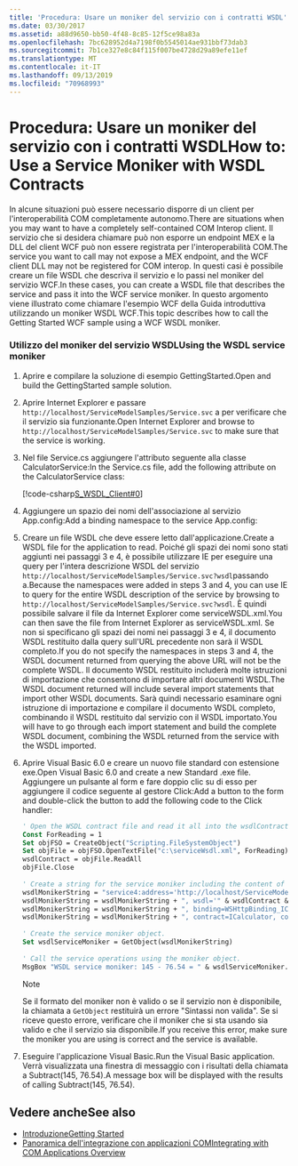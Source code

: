 ```yaml
---
title: 'Procedura: Usare un moniker del servizio con i contratti WSDL'
ms.date: 03/30/2017
ms.assetid: a88d9650-bb50-4f48-8c85-12f5ce98a83a
ms.openlocfilehash: 7bc628952d4a7198f0b5545014ae931bbf73dab3
ms.sourcegitcommit: 7b1ce327e8c84f115f007be4728d29a89efe11ef
ms.translationtype: MT
ms.contentlocale: it-IT
ms.lasthandoff: 09/13/2019
ms.locfileid: "70968993"
---
```

# <a name="how-to-use-a-service-moniker-with-wsdl-contracts"></a><span data-ttu-id="2718f-102">Procedura: Usare un moniker del servizio con i contratti WSDL</span><span class="sxs-lookup"><span data-stu-id="2718f-102">How to: Use a Service Moniker with WSDL Contracts</span></span>
<span data-ttu-id="2718f-103">In alcune situazioni può essere necessario disporre di un client per l'interoperabilità COM completamente autonomo.</span><span class="sxs-lookup"><span data-stu-id="2718f-103">There are situations when you may want to have a completely self-contained COM Interop client.</span></span> <span data-ttu-id="2718f-104">Il servizio che si desidera chiamare può non esporre un endpoint MEX e la DLL del client WCF può non essere registrata per l'interoperabilità COM.</span><span class="sxs-lookup"><span data-stu-id="2718f-104">The service you want to call may not expose a MEX endpoint, and the WCF client DLL may not be registered for COM interop.</span></span> <span data-ttu-id="2718f-105">In questi casi è possibile creare un file WSDL che descriva il servizio e lo passi nel moniker del servizio WCF.</span><span class="sxs-lookup"><span data-stu-id="2718f-105">In these cases, you can create a WSDL file that describes the service and pass it into the WCF service moniker.</span></span> <span data-ttu-id="2718f-106">In questo argomento viene illustrato come chiamare l'esempio WCF della Guida introduttiva utilizzando un moniker WSDL WCF.</span><span class="sxs-lookup"><span data-stu-id="2718f-106">This topic describes how to call the Getting Started WCF sample using a WCF WSDL moniker.</span></span>  
  
### <a name="using-the-wsdl-service-moniker"></a><span data-ttu-id="2718f-107">Utilizzo del moniker del servizio WSDL</span><span class="sxs-lookup"><span data-stu-id="2718f-107">Using the WSDL service moniker</span></span>  
  
1. <span data-ttu-id="2718f-108">Aprire e compilare la soluzione di esempio GettingStarted.</span><span class="sxs-lookup"><span data-stu-id="2718f-108">Open and build the GettingStarted sample solution.</span></span>  
  
2. <span data-ttu-id="2718f-109">Aprire Internet Explorer e passare `http://localhost/ServiceModelSamples/Service.svc` a per verificare che il servizio sia funzionante.</span><span class="sxs-lookup"><span data-stu-id="2718f-109">Open Internet Explorer and browse to `http://localhost/ServiceModelSamples/Service.svc` to make sure that the service is working.</span></span>  
  
3. <span data-ttu-id="2718f-110">Nel file Service.cs aggiungere l'attributo seguente alla classe CalculatorService:</span><span class="sxs-lookup"><span data-stu-id="2718f-110">In the Service.cs file, add the following attribute on the CalculatorService class:</span></span>  
  
     [!code-csharp[S_WSDL_Client#0](../../../../samples/snippets/csharp/VS_Snippets_CFX/s_wsdl_client/cs/service.cs#0)]  
  
4. <span data-ttu-id="2718f-111">Aggiungere un spazio dei nomi dell'associazione al servizio App.config:</span><span class="sxs-lookup"><span data-stu-id="2718f-111">Add a binding namespace to the service App.config:</span></span>  

5. <span data-ttu-id="2718f-112">Creare un file WSDL che deve essere letto dall'applicazione.</span><span class="sxs-lookup"><span data-stu-id="2718f-112">Create a WSDL file for the application to read.</span></span> <span data-ttu-id="2718f-113">Poiché gli spazi dei nomi sono stati aggiunti nei passaggi 3 e 4, è possibile utilizzare IE per eseguire una query per l'intera descrizione WSDL del servizio `http://localhost/ServiceModelSamples/Service.svc?wsdl`passando a.</span><span class="sxs-lookup"><span data-stu-id="2718f-113">Because the namespaces were added in steps 3 and 4, you can use IE to query for the entire WSDL description of the service by browsing to `http://localhost/ServiceModelSamples/Service.svc?wsdl`.</span></span> <span data-ttu-id="2718f-114">È quindi possibile salvare il file da Internet Explorer come serviceWSDL.xml.</span><span class="sxs-lookup"><span data-stu-id="2718f-114">You can then save the file from Internet Explorer as serviceWSDL.xml.</span></span> <span data-ttu-id="2718f-115">Se non si specificano gli spazi dei nomi nei passaggi 3 e 4, il documento WSDL restituito dalla query sull'URL precedente non sarà il WSDL completo.</span><span class="sxs-lookup"><span data-stu-id="2718f-115">If you do not specify the namespaces in steps 3 and 4, the WSDL document returned from querying the above URL will not be the complete WSDL.</span></span> <span data-ttu-id="2718f-116">Il documento WSDL restituito includerà molte istruzioni di importazione che consentono di importare altri documenti WSDL.</span><span class="sxs-lookup"><span data-stu-id="2718f-116">The WSDL document returned will include several import statements that import other WSDL documents.</span></span> <span data-ttu-id="2718f-117">Sarà quindi necessario esaminare ogni istruzione di importazione e compilare il documento WSDL completo, combinando il WSDL restituito dal servizio con il WSDL importato.</span><span class="sxs-lookup"><span data-stu-id="2718f-117">You will have to go through each import statement and build the complete WSDL document, combining the WSDL returned from the service with the WSDL imported.</span></span>  
  
6. <span data-ttu-id="2718f-118">Aprire Visual Basic 6.0 e creare un nuovo file standard con estensione exe.</span><span class="sxs-lookup"><span data-stu-id="2718f-118">Open Visual Basic 6.0 and create a new Standard .exe file.</span></span> <span data-ttu-id="2718f-119">Aggiungere un pulsante al form e fare doppio clic su di esso per aggiungere il codice seguente al gestore Click:</span><span class="sxs-lookup"><span data-stu-id="2718f-119">Add a button to the form and double-click the button to add the following code to the Click handler:</span></span>  
  
    ```vb
    ' Open the WSDL contract file and read it all into the wsdlContract string.  
    Const ForReading = 1  
    Set objFSO = CreateObject("Scripting.FileSystemObject")  
    Set objFile = objFSO.OpenTextFile("c:\serviceWsdl.xml", ForReading)  
    wsdlContract = objFile.ReadAll  
    objFile.Close  
  
    ' Create a string for the service moniker including the content of the WSDL contract file.  
    wsdlMonikerString = "service4:address='http://localhost/ServiceModelSamples/service.svc'"  
    wsdlMonikerString = wsdlMonikerString + ", wsdl='" & wsdlContract & "'"  
    wsdlMonikerString = wsdlMonikerString + ", binding=WSHttpBinding_ICalculator, bindingNamespace='http://Microsoft.ServiceModel.Samples'"  
    wsdlMonikerString = wsdlMonikerString + ", contract=ICalculator, contractNamespace='http://Microsoft.ServiceModel.Samples'"  
  
    ' Create the service moniker object.  
    Set wsdlServiceMoniker = GetObject(wsdlMonikerString)  
  
    ' Call the service operations using the moniker object.  
    MsgBox "WSDL service moniker: 145 - 76.54 = " & wsdlServiceMoniker.Subtract(145, 76.54)  
    ```  
  
    > [!NOTE]
    > Se il formato del moniker non è valido o se il servizio non è disponibile, la chiamata a `GetObject` restituirà un errore "Sintassi non valida".  <span data-ttu-id="2718f-121">Se si riceve questo errore, verificare che il moniker che si sta usando sia valido e che il servizio sia disponibile.</span><span class="sxs-lookup"><span data-stu-id="2718f-121">If you receive this error, make sure the moniker you are using is correct and the service is available.</span></span>  
  
7. <span data-ttu-id="2718f-122">Eseguire l'applicazione Visual Basic.</span><span class="sxs-lookup"><span data-stu-id="2718f-122">Run the Visual Basic application.</span></span> <span data-ttu-id="2718f-123">Verrà visualizzata una finestra di messaggio con i risultati della chiamata a Subtract(145, 76.54).</span><span class="sxs-lookup"><span data-stu-id="2718f-123">A message box will be displayed with the results of calling Subtract(145, 76.54).</span></span>  
  
## <a name="see-also"></a><span data-ttu-id="2718f-124">Vedere anche</span><span class="sxs-lookup"><span data-stu-id="2718f-124">See also</span></span>

- [<span data-ttu-id="2718f-125">Introduzione</span><span class="sxs-lookup"><span data-stu-id="2718f-125">Getting Started</span></span>](../../../../docs/framework/wcf/samples/getting-started-sample.md)
- [<span data-ttu-id="2718f-126">Panoramica dell'integrazione con applicazioni COM</span><span class="sxs-lookup"><span data-stu-id="2718f-126">Integrating with COM Applications Overview</span></span>](../../../../docs/framework/wcf/feature-details/integrating-with-com-applications-overview.md)
